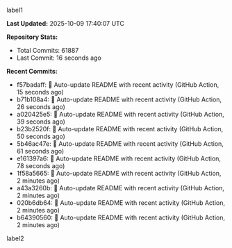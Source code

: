 
label1 
<!-- ACTIVITY_START -->
**Last Updated:** 2025-10-09 17:40:07 UTC

**Repository Stats:**
- Total Commits: 61887
- Last Commit: 16 seconds ago

**Recent Commits:**
- f57badaff: 🤖 Auto-update README with recent activity (GitHub Action, 15 seconds ago)
- b71b108a4: 🤖 Auto-update README with recent activity (GitHub Action, 26 seconds ago)
- a020425e5: 🤖 Auto-update README with recent activity (GitHub Action, 39 seconds ago)
- b23b2520f: 🤖 Auto-update README with recent activity (GitHub Action, 50 seconds ago)
- 5b46ac47e: 🤖 Auto-update README with recent activity (GitHub Action, 61 seconds ago)
- e161397a6: 🤖 Auto-update README with recent activity (GitHub Action, 78 seconds ago)
- 1f58a5665: 🤖 Auto-update README with recent activity (GitHub Action, 2 minutes ago)
- a43a3260b: 🤖 Auto-update README with recent activity (GitHub Action, 2 minutes ago)
- 020b6db64: 🤖 Auto-update README with recent activity (GitHub Action, 2 minutes ago)
- b64390560: 🤖 Auto-update README with recent activity (GitHub Action, 2 minutes ago)
<!-- ACTIVITY_END -->

label2
